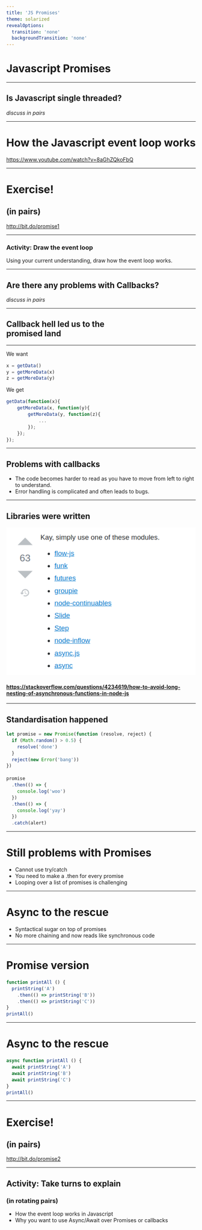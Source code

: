 ```yaml
---
title: 'JS Promises'
theme: solarized
revealOptions:
  transition: 'none'
  backgroundTransition: 'none'
---
```


# Javascript Promises

---

<!-- Connection -->

## Is Javascript single threaded?

_discuss in pairs_

---

<!-- Content -->

# How the Javascript event loop works

https://www.youtube.com/watch?v=8aGhZQkoFbQ

---

<!-- Concrete Practice -->

# Exercise!

## (in pairs)

http://bit.do/promise1

---

<!-- Conclusion -->

### Activity: Draw the event loop

Using your current understanding, draw how the event loop works.

---

<!---






 PART 2






-->

<!-- Connection -->

## Are there any problems with Callbacks?

_discuss in pairs_

---

<!-- Content -->

## Callback hell led us to the <br/> promised land

---

We want

```js
x = getData()
y = getMoreData(x)
z = getMoreData(y)
```

We get

```js
getData(function(x){
    getMoreData(x, function(y){
        getMoreData(y, function(z){
            ...
        });
    });
});
```

---

## Problems with callbacks

- The code becomes harder to read as you have to move from left to right to understand.
- Error handling is complicated and often leads to bugs.

---

## Libraries were written

![](./images/promise_choices.png)

#### https://stackoverflow.com/questions/4234619/how-to-avoid-long-nesting-of-asynchronous-functions-in-node-js

---

## Standardisation happened

```js
let promise = new Promise(function (resolve, reject) {
  if (Math.random() > 0.5) {
    resolve('done')
  }
  reject(new Error('bang'))
})

promise
  .then(() => {
    console.log('woo')
  })
  .then(() => {
    console.log('yay')
  })
  .catch(alert)
```

---

# Still problems with Promises

- Cannot use try/catch
- You need to make a .then for every promise
- Looping over a list of promises is challenging

---

# Async to the rescue

- Syntactical sugar on top of promises
- No more chaining and now reads like synchronous code

---

# Promise version

```js
function printAll () {
  printString('A')
    .then(() => printString('B'))
    .then(() => printString('C'))
}
printAll()
```

---

# Async to the rescue

```js
async function printAll () {
  await printString('A')
  await printString('B')
  await printString('C')
}
printAll()
```

---

<!-- Concrete Practice -->

# Exercise!

## (in pairs)

http://bit.do/promise2

---

<!-- Conclusion -->

## Activity: Take turns to explain

### (in rotating pairs)

- How the event loop works in Javascript
- Why you want to use Async/Await over Promises or callbacks
